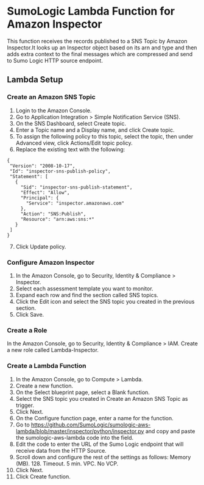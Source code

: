 # SumoLogic Lambda Function for Amazon Inspector

This function receives the records published to a SNS Topic by Amazon Inspector.It looks up an Inspector object based on its arn and type and then adds extra context to the final messages which are compressed and send to Sumo Logic HTTP source endpoint.

## Lambda Setup

### Create an Amazon SNS Topic
1. Login to the Amazon Console.
2. Go to Application Integration > Simple Notification Service (SNS).
3. On the SNS Dashboard, select Create topic.
4. Enter a Topic name and a Display name, and click Create topic.
5. To assign the following policy to this topic, select the topic, then under Advanced view, click Actions/Edit topic policy.
6. Replace the existing text with the following:
```
{
 "Version": "2008-10-17",
 "Id": "inspector-sns-publish-policy",
 "Statement": [
   {
     "Sid": "inspector-sns-publish-statement",
     "Effect": "Allow",
     "Principal": {
       "Service": "inspector.amazonaws.com"
     },
     "Action": "SNS:Publish",
     "Resource": "arn:aws:sns:*"
   }
 ]
}
```
7. Click Update policy.

### Configure Amazon Inspector
1. In the Amazon Console, go to Security, Identity & Compliance > Inspector.
2. Select each assessment template you want to monitor.
3. Expand each row and find the section called SNS topics.
4. Click the Edit icon and select the SNS topic you created in the previous section.
5. Click Save.

### Create a Role
In the Amazon Console, go to Security, Identity & Compliance > IAM.
Create a new role called Lambda-Inspector.

### Create a Lambda Function
1. In the Amazon Console, go to Compute > Lambda.
2. Create a new function.
3. On the Select blueprint page, select a Blank function.
4. Select the SNS topic you created in Create an Amazon SNS Topic as trigger.
5. Click Next.
6. On the Configure function page, enter a name for the function.
7. Go to https://github.com/SumoLogic/sumologic-aws-lambda/blob/master/inspector/python/inspector.py and copy and paste the sumologic-aws-lambda code into the field.
8. Edit the code to enter the URL of the Sumo Logic endpoint that will receive data from the HTTP Source.
9. Scroll down and configure the rest of the settings as follows:
   Memory (MB). 128.
   Timeout. 5 min.
   VPC. No VCP.
10. Click Next.
11. Click Create function.

